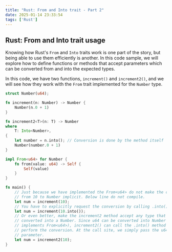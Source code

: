 ```yaml
---
title: "Rust: From and Into trait - Part 2"
date: 2025-01-14 23:33:54
tags: ['Rust']
---
```


## Rust: From and Into trait usage

Knowing how Rust's `From` and `Into` traits work is one part of the story, but
being able to use them efficiently is another. In this code sample, we will
explore how to define functions or methods that accept parameters which can be
converted from and into the expected types.

In this code, we have two functions, `increment()` and `increment2()`, and we
will see how they work with the `From` trait implemented for the `Number` type.

```rust
struct Number(u64);

fn increment(n: Number) -> Number {
    Number(n.0 + 1)
}

fn increment2<T>(n: T) -> Number
where
    T: Into<Number>,
{
    let number = n.into(); // Conversion is done by the method itself
    Number(number.0 + 1)
}

impl From<u64> for Number {
    fn from(value: u64) -> Self {
        Self(value)
    }
}

fn main() {
    // Just because we have implemented the From<u64> do not make the conversion
    // from 10 to Number implicit. Below line do not compile.
    let num = increment(10);
    // You have to explicitly request the conversion by calling .into()
    let num = increment(10.into());
    // Or even better, make the increment2 method accept any type that can be
    // converted into a Number. Since u64 can be converted into Number (as it
    // implements From<u64>), increment2() can call the .into() method itself to
    // perform the conversion. At the call site, we simply pass the u64 as a
    // parameter.
    let num = increment2(10);
}
```
